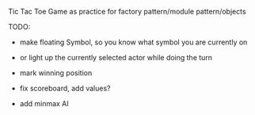 Tic Tac Toe Game as practice for factory pattern/module pattern/objects

TODO:

- make floating Symbol, so you know what symbol you are currently on
- or light up the currently selected actor while doing the turn

- mark winning position
- fix scoreboard, add values?
- add minmax AI
